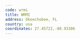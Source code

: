```yaml
---
code: wrmi
title: WRMI
address: Okeechobee, FL
country: usa
coordinates: 27.45722,-80.93306
---
```

